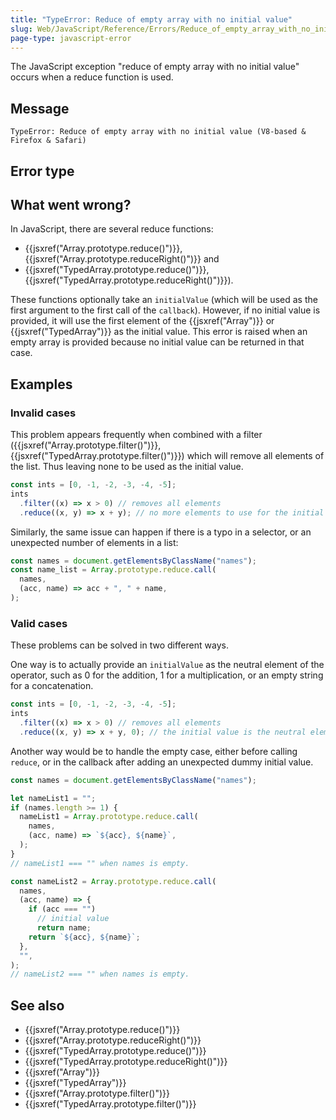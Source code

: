 ```yaml
---
title: "TypeError: Reduce of empty array with no initial value"
slug: Web/JavaScript/Reference/Errors/Reduce_of_empty_array_with_no_initial_value
page-type: javascript-error
---
```




The JavaScript exception "reduce of empty array with no initial value" occurs when a
reduce function is used.

## Message

```plain
TypeError: Reduce of empty array with no initial value (V8-based & Firefox & Safari)
```

## Error type



## What went wrong?

In JavaScript, there are several reduce functions:

- {{jsxref("Array.prototype.reduce()")}}, {{jsxref("Array.prototype.reduceRight()")}}
  and
- {{jsxref("TypedArray.prototype.reduce()")}},
  {{jsxref("TypedArray.prototype.reduceRight()")}}).

These functions optionally take an `initialValue` (which will be used as the
first argument to the first call of the `callback`). However, if no initial
value is provided, it will use the first element of the {{jsxref("Array")}} or
{{jsxref("TypedArray")}} as the initial value. This error is raised when an empty array
is provided because no initial value can be returned in that case.

## Examples

### Invalid cases

This problem appears frequently when combined with a filter
({{jsxref("Array.prototype.filter()")}}, {{jsxref("TypedArray.prototype.filter()")}})
which will remove all elements of the list. Thus leaving none to be used as the initial
value.

```js example-bad
const ints = [0, -1, -2, -3, -4, -5];
ints
  .filter((x) => x > 0) // removes all elements
  .reduce((x, y) => x + y); // no more elements to use for the initial value.
```

Similarly, the same issue can happen if there is a typo in a selector, or an unexpected
number of elements in a list:

```js example-bad
const names = document.getElementsByClassName("names");
const name_list = Array.prototype.reduce.call(
  names,
  (acc, name) => acc + ", " + name,
);
```

### Valid cases

These problems can be solved in two different ways.

One way is to actually provide an `initialValue` as the neutral element of
the operator, such as 0 for the addition, 1 for a multiplication, or an empty string for
a concatenation.

```js example-good
const ints = [0, -1, -2, -3, -4, -5];
ints
  .filter((x) => x > 0) // removes all elements
  .reduce((x, y) => x + y, 0); // the initial value is the neutral element of the addition
```

Another way would be to handle the empty case, either before calling
`reduce`, or in the callback after adding an unexpected dummy initial value.

```js example-good
const names = document.getElementsByClassName("names");

let nameList1 = "";
if (names.length >= 1) {
  nameList1 = Array.prototype.reduce.call(
    names,
    (acc, name) => `${acc}, ${name}`,
  );
}
// nameList1 === "" when names is empty.

const nameList2 = Array.prototype.reduce.call(
  names,
  (acc, name) => {
    if (acc === "")
      // initial value
      return name;
    return `${acc}, ${name}`;
  },
  "",
);
// nameList2 === "" when names is empty.
```

## See also

- {{jsxref("Array.prototype.reduce()")}}
- {{jsxref("Array.prototype.reduceRight()")}}
- {{jsxref("TypedArray.prototype.reduce()")}}
- {{jsxref("TypedArray.prototype.reduceRight()")}}
- {{jsxref("Array")}}
- {{jsxref("TypedArray")}}
- {{jsxref("Array.prototype.filter()")}}
- {{jsxref("TypedArray.prototype.filter()")}}
